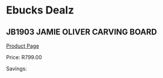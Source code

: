 
# Ebucks Dealz
## JB1903 JAMIE OLIVER CARVING BOARD
[Product Page](https://www.ebucks.com/web/shop/productSelected.do?prodId=1136046706&catId=704983235)

Price: R799.00

Savings: 


	